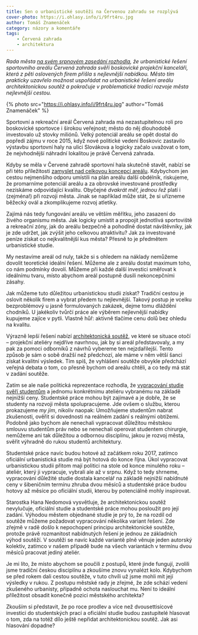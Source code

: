 ```yaml
---
title: Sen o urbanistické soutěži na Červenou zahradu se rozplývá
cover-photo: https://i.ohlasy.info/i/9frt4ru.jpg
author: Tomáš Znamenáček
category: názory a komentáře
tags:
    - Červená zahrada
    - architektura
---
```


*Rada města [na svém srpnovém zasedání rozhodla](http://boskovice.cz/VismoOnline_ActionScripts/File.ashx?id_org=832&id_dokumenty=29003), že urbanistické řešení sportovního areálu Červená zahrada svěří boskovické projekční kanceláři, která z pěti oslovených firem přišla s nejlevnější nabídkou. Město tím prakticky uzavřelo možnost uspořádat na urbanistické řešení areálu architektonickou soutěž a pokračuje v problematické tradici rozvoje města nejlevnější cestou.*

{% photo src="https://i.ohlasy.info/i/9frt4ru.jpg" author="Tomáš Znamenáček" %}

Sportovní a rekreační areál Červená zahrada má nezastupitelnou roli pro boskovické sportovce i širokou veřejnost; město do něj dlouhodobě investovalo už stovky miliónů. Velký potenciál areálu se opět dostal do popředí zájmu v roce 2015, když nové politické vedení Boskovic zastavilo výstavbu sportovní haly na ulici Slovákova a logicky začalo uvažovat o tom, že nejvhodnější náhradní lokalitou je právě Červená zahrada.

Kdyby se měla v Červené zahradě sportovní hala skutečně stavět, nabízí se při této příležitosti [zamyslet nad celkovou koncepcí areálu](http://ohlasy.info/clanky/2015/11/cervena-zahrada.html). Kdybychom jen cestou nejmenšího odporu umístili na plán areálu další obdélník, riskujeme, že promarníme potenciál areálu a za obrovské investované prostředky nezískáme odpovídající kvalitu. Obyčejné *dvakrát měř, jednou řež* platí i (zejména!) při rozvoji města. Jinak se například může stát, že si uřízneme běžecký ovál a zkomplikujeme rozvoj atletiky.

Zajímá nás tedy fungování areálu ve větším měřítku, jeho zasazení do živého organismu města. Jak logicky umístit a propojit jednotlivá sportoviště a rekreační zóny, jak do areálu bezpečně a pohodlně dostat návštěvníky, jak je zde udržet, jak zvýšit jeho celkovou atraktivitu? Jak za investované peníze získat co nejkvalitnější kus města? Přesně to je předmětem urbanistické studie.

My nestavíme areál od nuly, takže si s ohledem na náklady nemůžeme dovolit teoretické ideální řešení. Můžeme ale z areálu dostat maximum toho, co nám podmínky dovolí. Můžeme při každé další investici směřovat k ideálnímu tvaru, místo abychom areál postupně dusili nekoncepčními zásahy.

Jak můžeme tuto důležitou urbanistickou studii získat? Tradiční cestou je oslovit několik firem a vybrat předem tu nejlevnější. Takový postup je vcelku bezproblémový u jasně formulovaných zakázek, dejme tomu dláždění chodníků. U jakékoliv tvůrčí práce ale výběrem nejlevnější nabídky kupujeme zajíce v pytli. Vlastně hůř: aktivně tlačíme cenu dolů bez ohledu na kvalitu.

Výrazně lepší řešení nabízí [architektonická soutěž](http://ohlasy.info/clanky/2015/12/rozhovor-lev.html), ve které se situace otočí – projekční ateliéry nejdříve navrhnou, jak by si areál představovaly, a my pak za pomoci odborníků z návrhů vybereme ten nejzdařilejší. Tento způsob je sám o sobě dražší než předchozí, ale máme v něm větší šanci získat kvalitní výsledek. Tím spíš, že vyhlášení soutěže obvykle předchází veřejná debata o tom, co přesně bychom od areálu chtěli, a co tedy má stát v zadání soutěže.

Zatím se ale naše politická reprezentace rozhodla, že [vypracování studie svěří studentům](http://ohlasy.info/clanky/2016/05/urbanismus-cervenka.html) a jednomu konkrétnímu ateliéru vybranému na základě nejnižší ceny. Studentské práce mohou být zajímavé a je dobře, že se studenty na rozvoji města spolupracujeme. Jde ovšem o službu, kterou prokazujeme *my jim*, nikoliv naopak: Umožňujeme studentům nabrat zkušenosti, ověřit si dovednosti na reálném zadání s reálnými obtížemi. Podobně jako bychom ale nenechali vypracovat důležitou městskou smlouvu studentům práv nebo se nenechali operovat studentem chirurgie, nemůžeme ani tak důležitou a odbornou disciplínu, jakou je rozvoj města, svěřit výhradně do rukou studentů architektury.

Studentské práce navíc budou hotové až začátkem roku 2017, zatímco oficiální urbanistická studie má být hotová do konce října. Úkol vypracovat urbanistickou studii přitom mají politici na stole od konce minulého roku – ateliér, který ji vypracuje, vybrali ale až v srpnu. Když to tedy shrneme, vypracování důležité studie dostala kancelář na základě nejnižší nabídnuté ceny v šibeničním termínu zhruba dvou měsíců a studentské práce budou hotovy až měsíce po oficiální studii, kterou by potenciálně mohly inspirovat.

Starostka Hana Nedomová vysvětluje, že architektonickou soutěž nevylučuje, oficiální studie a studentské práce mohou posloužit pro její zadání. Výhodou městem objednané studie je prý to, že na rozdíl od soutěže můžeme požadovat vypracování několika variant řešení. Zde zřejmě v radě došlo k nepochopení principu architektonické soutěže, protože právě rozmanitost nabídnutých řešení je jednou ze základních výhod soutěží. V soutěži se navíc každé variantě plně věnuje jeden autorský kolektiv, zatímco v našem případě bude na všech variantách v termínu dvou měsíců pracovat jediný ateliér.

Je mi líto, že místo abychom se poučili z postupů, které jinde fungují, zvolili jsme tradiční českou disciplínu a zkoušíme znovu vynalézt kolo. Kdybychom se před rokem dali cestou soutěže, v tuto chvíli už jsme mohli mít její výsledky v rukou. Z postupu městské rady je zřejmé, že zde schází vedení zkušeného urbanisty, případně ochota naslouchat mu. Není to ideální příležitost obsadit konečně pozici městského architekta?

Zkouším si představit, že po roce prodlev a více než dvousettisícové investici do studentských prací a oficiální studie budou zastupitelé hlasovat o tom, zda na totéž dílo ještě nepřidat architektonickou soutěž. Jak asi hlasování dopadne?
